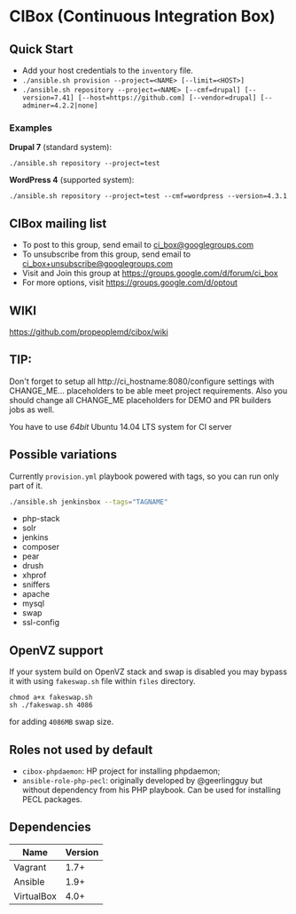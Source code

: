 # CIBox (Continuous Integration Box)

## Quick Start

- Add your host credentials to the `inventory` file.
- `./ansible.sh provision --project=<NAME> [--limit=<HOST>]`
- `./ansible.sh repository --project=<NAME> [--cmf=drupal] [--version=7.41] [--host=https://github.com] [--vendor=drupal] [--adminer=4.2.2|none]`

### Examples

**Drupal 7** (standard system):

```shell
./ansible.sh repository --project=test
```

**WordPress 4** (supported system):

```shell
./ansible.sh repository --project=test --cmf=wordpress --version=4.3.1
```

## CIBox mailing list

- To post to this group, send email to ci_box@googlegroups.com
- To unsubscribe from this group, send email to ci_box+unsubscribe@googlegroups.com
- Visit and Join this group at https://groups.google.com/d/forum/ci_box
- For more options, visit https://groups.google.com/d/optout

## WIKI

https://github.com/propeoplemd/cibox/wiki

## TIP:

Don't forget to setup all http://ci_hostname:8080/configure settings with CHANGE_ME... placeholders to be able meet project requirements.
Also you should change all CHANGE_ME placeholders for DEMO and PR builders jobs as well.

You have to use *64bit* Ubuntu 14.04 LTS system for CI server

## Possible variations

Currently `provision.yml` playbook powered with tags, so you can run only part of it.

```sh
./ansible.sh jenkinsbox --tags="TAGNAME"
```

- php-stack
- solr
- jenkins
- composer
- pear
- drush
- xhprof
- sniffers
- apache
- mysql
- swap
- ssl-config

## OpenVZ support

If your system build on OpenVZ stack and swap is disabled you may bypass
it with using `fakeswap.sh` file within `files` directory.

```shell
chmod a+x fakeswap.sh
sh ./fakeswap.sh 4086
```

for adding `4086MB` swap size.

## Roles not used by default

- `cibox-phpdaemon`: HP project for installing phpdaemon;
- `ansible-role-php-pecl`: originally developed by @geerlingguy but without 
 dependency from his PHP playbook. Can be used for installing PECL packages.

## Dependencies

| Name        | Version |
| ----------- | ------- |
| Vagrant     | 1.7+    |
| Ansible     | 1.9+    |
| VirtualBox  | 4.0+    |
